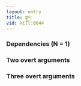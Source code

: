 ```yaml
---
layout: entry
title: སྐུད་
vid: Hill:0044
---
```

### Dependencies (N = 1)


### Two overt arguments


### Three overt arguments
